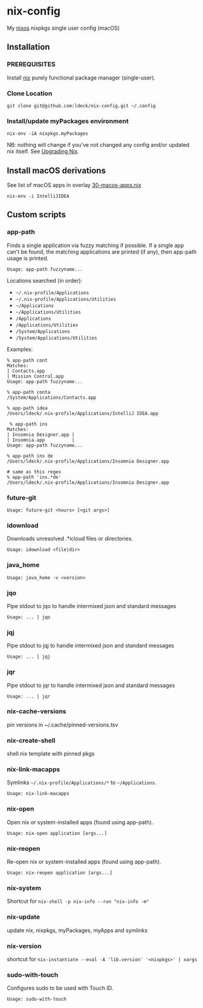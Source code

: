 # nix-config #

My [nixos](https://nixos.org) nixpkgs single user config (macOS)


## Installation ##

### PREREQUISITES ###

Install [nix](https://nixos.org/nix/) purely functional package manager (single-user).

### Clone Location ###

``` shell
git clone git@github.com:ldeck/nix-config.git ~/.config
```

### Install/update myPackages environment ###

``` shell
nix-env -iA nixpkgs.myPackages
```

NB: nothing will change if you've not changed any config and/or updated nix itself. See [Upgrading Nix](https://nixos.org/manual/nix/unstable/installation/upgrading.html).


## Install macOS derivations ##

See list of macOS apps in overlay [30-macos-apps.nix](nixpkgs/overlays/30-macos-apps.nix)

``` shell
nix-env -i IntelliJIDEA
```

## Custom scripts ##

### app-path ###

Finds a single application via fuzzy matching if possible.
If a single app can't be found, the matching applications are printed (if any), then app-path usage is printed.

    Usage: app-path fuzzyname...

Locations searched (in order):
  * `~/.nix-profile/Applications`
  * `~/.nix-profile/Applications/Utilities`
  * `~/Applications`
  * `~/Applications/Utilities`
  * `/Applications`
  * `/Applications/Utilities`
  * `/System/Applications`
  * `/System/Applications/Utilities`

Examples:

    % app-path cont
    Matches:
    | Contacts.app
    | Mission Control.app
    Usage: app-path fuzzyname...

    % app-path conta
    /System/Applications/Contacts.app

    % app-path idea
    /Users/ldeck/.nix-profile/Applications/IntelliJ IDEA.app

     % app-path ins
    Matches:
    | Insomnia Designer.app |
    | Insomnia.app          |
    Usage: app-path fuzzyname...

    % app-path ins de
    /Users/ldeck/.nix-profile/Applications/Insomnia Designer.app

    # same as this regex
    % app-path 'ins.*de'
    /Users/ldeck/.nix-profile/Applications/Insomnia Designer.app


### future-git ###

    Usage: future-git <hours> [<git args>]

### idownload ###

Downloads unresolved .*icloud files or directories.

    Usage: idownload <file|dir>

### java_home ###

    Usage: java_home -v <version>

### jqo ###

Pipe stdout to jqo to handle intermixed json and standard messages

    Usage: ... | jqo

### jqj ###

Pipe stdout to jqj to handle intermixed json and standard messages

    Usage: ... | jqj

### jqr ###

Pipe stdout to jqr to handle intermixed json and standard messages

    Usage: ... | jqr

### nix-cache-versions ###

pin versions in ~/.cache/pinned-versions.tsv

### nix-create-shell ###

shell.nix template with pinned pkgs

### nix-link-macapps ###

Symlinks `~/.nix-profile/Applications/*` to `~/Applications`.

    Usage: nix-link-macapps

### nix-open ###

Open nix or system-installed apps (found using app-path).

    Usage: nix-open application [args...]

### nix-reopen ###

Re-open nix or system-installed apps (found using app-path).

    Usage: nix-reopen application [args...]

### nix-system ###

Shortcut for `nix-shell -p nix-info --run "nix-info -m"`

### nix-update ###

update nix, nixpkgs, myPackages, myApps and symlinks

### nix-version ###

shortcut for `nix-instantiate --eval -A 'lib.version' '<nixpkgs>' | xargs`

### sudo-with-touch ###

Configures sudo to be used with Touch ID.

    Usage: sudo-with-touch
